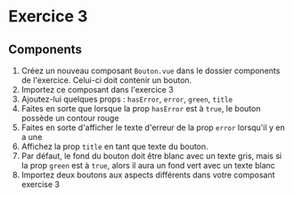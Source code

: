 # Exercice 3

## Components

1. Créez un nouveau composant `Bouton.vue` dans le dossier components de l'exercice. Celui-ci doit contenir un bouton.
2. Importez ce composant dans l'exercice 3
3. Ajoutez-lui quelques props : `hasError`, `error`, `green`, `title`
4. Faites en sorte que lorsque la prop `hasError` est à `true`, le bouton possède un contour rouge
5. Faites en sorte d'afficher le texte d'erreur de la prop `error` lorsqu'il y en a une
6. Affichez la prop `title` en tant que texte du bouton.
7. Par défaut, le fond du bouton doit être blanc avec un texte gris, mais si la prop `green` est à `true`, alors il aura un fond vert avec un texte blanc
8. Importez deux boutons aux aspects différents dans votre composant exercise 3
